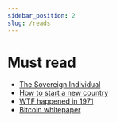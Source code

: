 ```yaml
---
sidebar_position: 2
slug: /reads
---
```


# Must read

- [The Sovereign Individual](https://www.goodreads.com/en/book/show/82256.The_Sovereign_Individual)
- [How to start a new country](https://1729.com/how-to-start-a-new-country/)
- [WTF happened in 1971](https://wtfhappenedin1971.com)
- [Bitcoin whitepaper](https://bitcoin.org/bitcoin.pdf)
